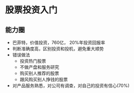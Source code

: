 # 股票投资入门

## 能力圈
- 巴菲特，价值投资，760亿， 20%年投资回报率
- 判断准确度高，区别投资和投机，避免重大顺势
- 错误做法
    + 投资热门股票
    + 不做产盘和服务研究
    + 购买别人推荐的股票
    + 跟风购买别人挣钱的股票
- 对产品服务熟悉，对公司有调查，对自己的投资有信心(70%)
